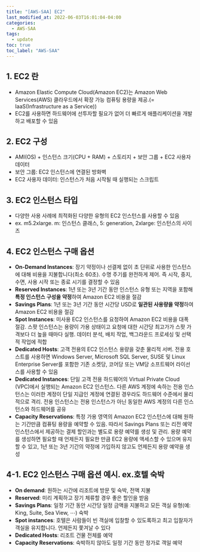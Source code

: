 ```yaml
---
title: "[AWS-SAA] EC2"
last_modified_at: 2022-06-03T16:01:04-04:00
categories:
  - AWS-SAA
tags:
  - update
toc: true
toc_label: "AWS-SAA"
---
```


## 1. EC2 란
- Amazon Elastic Compute Cloud(Amazon EC2)는 Amazon Web Services(AWS) 클라우드에서 확장 가능 컴퓨팅 용량을 제공.(= IaaS(Infrastructure as a Service))
- EC2를 사용하면 하드웨어에 선투자할 필요가 없어 더 빠르게 애플리케이션을 개발하고 배포할 수 있음

## 2. EC2 구성
- AMI(OS) + 인스턴스 크기(CPU + RAM) + 스토리지 + 보안 그룹 + EC2 사용자 데이터
- 보안 그룹: EC2 인스턴스에 연결된 방화벽
- EC2 사용자 데이터: 인스턴스가 처음 시작될 때 실행되는 스크립트

## 3. EC2 인스턴스 타입
- 다양한 사용 사례에 최적화된 다양한 유형의 EC2 인스턴스를 사용할 수 있음
- ex. m5.2xlarge. m: 인스턴스 클래스, 5: generation, 2xlarge: 인스턴스의 사이즈

## 4. EC2 인스턴스 구매 옵션
- **On-Demand Instances**: 장기 약정이나 선결제 없이 초 단위로 사용한 인스턴스에 대해 비용을 지불합니다(최소 60초). 수명 주기를 완전하게 제어. 즉 시작, 중지, 수면, 사용 시작 또는 종료 시기를 결정할 수 있음
- **Reserved Instances**: 1년 또는 3년 기간 동안 인스턴스 유형 또는 지역을 포함해 **특정 인스턴스 구성을 약정**하여 Amazon EC2 비용을 절감
- **Savings Plans**: 1년 또는 3년 기간 동안 시간당 USD로 **일관된 사용량을 약정**하여 Amazon EC2 비용을 절감
- **Spot Instances**: 미사용 EC2 인스턴스를 요청하여 Amazon EC2 비용을 대폭 절감. 스팟 인스턴스는 용량이 가용 상태이고 요청에 대한 시간당 최고가가 스팟 가격보다 더 높을 때마다 실행. 데이터 분석, 배치 작업, 백그라운드 프로세싱 및 선택적 작업에 적합
- **Dedicated Hosts**: 고객 전용의 EC2 인스턴스 용량을 갖춘 물리적 서버. 전용 호스트를 사용하면 Windows Server, Microsoft SQL Server, SUSE 및 Linux Enterprise Server를 포함한 기존 소켓당, 코어당 또는 VM당 소프트웨어 라이선스를 사용할 수 있음
- **Dedicated Instances**: 단일 고객 전용 하드웨어의 Virtual Private Cloud (VPC)에서 실행되는 Amazon EC2 인스턴스. 다른 AWS 계정에 속하는 전용 인스턴스는 이러한 계정이 단일 지급인 계정에 연결된 경우라도 하드웨어 수준에서 물리적으로 격리. 전용 인스턴스는 전용 인스턴스가 아닌 동일한 AWS 계정의 다른 인스턴스와 하드웨어를 공유
- **Capacity Reservations**: 특정 가용 영역의 Amazon EC2 인스턴스에 대해 원하는 기간만큼 컴퓨팅 용량을 예약할 수 있음. 따라서 Savings Plans 또는 리전 예약 인스턴스에서 제공하는 결제 할인과는 별도로 용량 예약를 생성 및 관리. 용량 예약를 생성하면 필요할 때 언제든지 필요한 만큼 EC2 용량에 액세스할 수 있으며 유지할 수 있고, 1년 또는 3년 기간의 약정에 가입하지 않고도 언제든지 용량 예약을 생성

## 4-1. EC2 인스턴스 구매 옵션 예시. ex.호텔 숙박
- **On demand**: 원하는 시간에 리조트에 방문 및 숙박, 전액 지불
- **Reserved**: 미리 계획하고 장기 체류할 경우 좋은 할인을 받음
- **Savings Plans**: 일정 기간 동안 시간당 일정 금액을 지불하고 모든 객실 유형(예: King, Suite, Sea View, ⋯) 숙박
- **Spot instances**: 호텔은 사람들이 빈 객실에 입찰할 수 있도록하고 최고 입찰자가 객실을 유지합니다. 언제든지 쫓겨날 수 있다
- **Dedicated Hosts**: 리조트 건물 전체를 예약
- **Capacity Reservations**: 숙박하지 않아도 일정 기간 동안 정가로 객일 예약